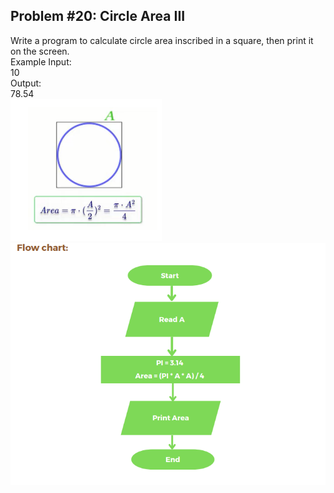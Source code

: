 ## Problem #20: Circle Area III

Write a program to calculate circle area inscribed in a square, then print it on the
screen.
<br>Example Input:
<br>10
<br>Output:
<br>78.54
<br><img src = "../p20-rule.PNG" alt = "problem #20 rule">
<br><img src = "p20-flow-chart.PNG" alt = "problem #20 flow chart">
